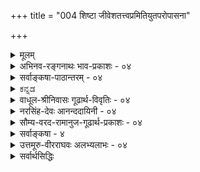 +++
title = "004 शिष्टा जीवेशतत्त्वप्रमितियुतपरोपासना"

+++
<details><summary>मूलम्</summary>

शिष्टा जीवेशतत्त्वप्रमितियुतपरोपासना मुक्तिहेतुः शक्यस्तत्तत्प्रकारावगतिविरहिभिर्नैव याथात्म्यबोधः ।  
ते ते चार्था विदध्युः कुमतिविरचितास्तत्त्वबोधोपरोधं तस्मान्निर्धूतसर्वप्रतिमतविमतिं साधये सर्वमर्थम् ॥ ४ ॥
</details>

<details><summary>अभिनव-रङ्गनाथः भाव-प्रकाशः - ०४</summary>

\*नन्वपवर्गसिद्धाविति – अयमाशयः - यद्यपि पदार्थानां परस्परव्यावर्तकाकारप्रदर्शनैदम्पर्येण प्रवृत्ते वैशेषिकदर्शने द्रव्यगुणकर्मसामान्यविशेषसमवायरूपेण विभक्तानां पदार्थानां मध्ये कर्मादीनां द्रव्यगुणयोरेवान्तर्भावेन द्रव्यस्यापि गुणत्वेन व्यवहारेण च गुणपदस्थाने अद्रव्यपदं निवेश्य द्रव्यमद्रव्यमित्येव तत्सूत्रं शिक्षणीयमिति व्याससिद्धान्त इति न्यायपरिशुद्धौ निपुणतरमुपपादयिष्यमाणदिशा द्रव्याद्रव्यविभागोऽपि युक्तस्स्यान्नाम; अथापि न्यायपरिशुद्धौ प्रमेयाध्याये द्रव्याद्रव्यविभागज्ञानस्य साक्षादपवर्गसाधनत्वाभावस्य स्फुटं प्रदर्शनात् श्रुतिसंप्रदायसिद्धं स्वैरेव ग्रन्थान्तरेषु प्रदर्शितं ईशेशितव्यविभागं परावरविभागं च परित्यज्य द्रव्याद्रव्यप्रभेदादिति वक्ष्यमाणविभागकरणमनुचितं ईशेशितव्यपरावरविभागज्ञानस्य अपवर्गान्तरङ्गत्वात् इति ॥  
१ \*जीवेशतत्वप्रमितीति - 'पृथगात्मानं प्रेरितारं च मत्वा' 'द्वे विद्ये वेदितव्ये' इत्यादिश्रुतयोऽत्राभिमताः ॥  
२ \*जीवेशतत्वे इति - तत्वं द्विविधं ईशरूपमीशितव्यरूपं चेति; 'क्षरात्मानावीशते देव एकः' 'ईशावास्यमिदं सर्वं' 'स ईशोऽस्य जगतो नित्यमेव' इत्यादिश्रुतेरित्याशयः । जिज्ञासाधिकरणान्ते श्रुतप्रकाशिकायां तत्वत्रयाधिकारे चेदं व्यक्तम् । परतन्त्रचेतनो जीवः स्वतन्त्र ईश्वर इति न्यायपरिशुद्धिसूक्त्या स्वतन्त्रमस्वतन्त्रमित्यपि विभागस्सूच्यते ॥  
३ \*प्रमितिरिहागमजन्येति - एतच्च अदृश्यत्वादिगुणकाधिकरणे भाष्ये स्पष्टम् ॥  
१ \*परोपासनेति - उपासनैव मोक्षसाधनमिति प्राचां वृत्तिकाराणां सम्मतमित्यन्यत्र स्पष्टम् । अत्र उपासकस्य प्रपदनमङ्गकोटौ । अशक्तानां तूपासनास्थाने इति वेदार्थसग्रहतात्पर्यदीपिकादौ । एतेन - ईशेशितव्यपरावरविभागज्ञानस्यापि उपासाद्वारैवोपयोगः न तु साक्षादिति सूचितम् ॥  
२ नहीत्यादि । अयमाशयः - ईशेशितव्यपरावरविभागज्ञानस्य किं रूपमपवर्गसिद्धावन्तरङ्गत्वं साक्षादुपायत्वं आहो स्वित्परम्परयोपकारकत्वम्? नाद्यः भक्तिप्रपत्तिव्यतिरिक्तविभागज्ञानस्योपायताया अप्रामाणिकत्वात् ।  
द्वितीये तु जीवस्य परब्रह्मणोत्यन्तनिकर्षज्ञानसंपादनमुखेन भगवद्भक्तिजननादिद्वारा तस्योपयोगवत् द्रव्याद्रव्यविभागज्ञानस्यापि ब्रह्मगुणानां ब्रह्मणश्च तात्विकपरस्परभेदवत्त्वादिज्ञानसंपादनमुखेन प्रतिनियतगुणवद्ब्रह्मज्ञानस्यैव मोक्षोपायत्वस्थिरीकरणमूलकभगवद्भक्त्यादिजननात्मकोपकारकत्वस्य तुल्यत्वात् । असंप्रज्ञातसमाधावपि 'परास्य शाक्तिर्विविधैव श्रूयते स्वाभाविकी ज्ञानबलक्रिया च' इति श्रुत्युक्तषाड्गुण्यदिव्यमङ्गलविग्रहविशिष्टनिर्गुणवासुदेवविषयकत्वस्य 'संप्रज्ञातस्थितिमतिगते निर्विकल्पे समाधौ' इत्यादिश्लोके व्यक्तत्वात् । सूत्रकारश्च - 'इतरे त्वर्थसामान्यात्' 'आनन्दादयः प्रधानस्य' इति सूत्रद्वयेन स्वरूपनिरूपकचिदचिद्व्यावर्तकगुणवत्तायाः मोक्षोपायज्ञाननैयत्यं सिद्धान्तयामास । वपुषः काळिमेत्यनेन दिव्यमङ्गलविग्रहस्य सर्वविद्यानुयायित्वव्यञ्जनेन अद्रव्यमध्ये शब्दस्पर्शरूपरसगन्धानां तथात्वस्य सूचनात् ।  
'सर्वं खल्विदं ब्रह्मेत्यादि .. अनादरः' इत्यन्तशाण्डिल्यविद्यासन्दर्भे दिव्यमङ्गलविग्रहस्य तद्गुणानां च विषयत्वस्य सर्वत्रप्रसिद्ध्यधिकरणभाष्ये व्यक्तमुपपादनात् । दहरविद्यायां च 'तस्मिन् यदन्तस्तदन्वेष्टव्यम्' इत्यत्र 'अस्मिन् कामास्समाहिताः' इत्यत्रैवोक्तगुणानां विवक्षा 'तस्मिन् यदन्तः इति कामव्यपदेशः' इति वाक्यग्रन्थसिद्धा । तत्र शक्तेरपहतपाप्मत्वादौ संयोगस्य सर्वविद्यानुयायिन्यनन्तत्वादौ निर्गुणश्रुतौ निषेध्यतया सत्वरजस्तमसां च ज्ञेयता भाष्यादिनिष्णातानां सुगमा । जडाजडविभागे च स्वयंप्रकाशत्वज्ञानस्य अचिद्विलक्षणत्वज्ञापनमुखेन पारलौकिकभोगार्थप्रवृत्तिप्रतिबन्धकनिवृत्तिसंपादकता 'प्रकृत्यात्मभ्रान्तिर्गलति चिदचिल्लक्षणधिया' इति सूक्तिसिद्धा । ब्रह्मणि स्वयंप्रकाशत्वस्य सर्वविद्यानुयायिता 'ज्ञानत्वं ज्ञातृभावात् स्वरबहुलतया स्वप्रकाशत्वतश्च' इत्यनेन निर्णीता । प्रत्यक्पराग्विभागे च अहन्त्वरूपप्रत्यक्त्वज्ञानस्य 'अहमर्थो न चेदात्मा' इत्यादिभाष्योदाहृतसूक्तिप्रतिपादितदिशा मोक्षार्थप्रवृत्त्युपयोगित्वं धर्मभूतज्ञानस्य पराक्त्वेन धर्मिभिन्नत्वज्ञानसंपादनमुखेन चोपयोग इत्यादिकं स्वयमूह्यम् ॥  
१\*ब्रह्मविवर्तेत्यादि - उपादानविषमसत्ताकोऽन्यथाभावो विवर्तः । तत्समसत्ताकोऽन्यथाभावः परिणामः । अत्र परिणामपक्षः शङ्कराचार्येभ्योऽपि प्राचीनस्य भर्तृप्रपञ्चस्य अर्वाचीनानां यादवप्रकाशानां च संमत इत्युत्तरत्र व्यक्तीभविष्यति । विवर्तवादः ब्रह्मस्वरूपपरिणामवादश्च दूषितौ श्लोकवार्तिके भट्टैः ॥ ४ ॥
</details>


<details><summary>सर्वाङ्कषा-पाठान्तरम् - ०४</summary>

ननु परमात्मोपासनमेव मुक्तिहेतुः सिद्धान्तसंमतः । एवं सति तत्त्वमुक्ताकलापग्रन्थधारणाभिधानं कस्मै पुरुषार्थायाभिधीयत इत्यत्राह - शिष्टेत्यादि । जीवेशतत्त्वप्रमितियुतपरोपासना = जीवेश्वररूपयोः तत्त्वयोः प्रमितिः = याथात्म्यज्ञानम्‌, तया युता = सहिता जीवेश्वरयाथात्म्य ज्ञानपूर्विकेति यावत्‌ । तादृशी परोपासना = परमात्मोपासनमेव मुक्तिहेतुः शिष्टा = विहिता । 'पृथगात्मानं प्रेरितारं च मत्वा जुष्टस्ततस्तेनामृतत्वमेतिः' (श्वे.१-६) इत्यादिश्रुतिविहिता ॥   
ननु देहादिभ्यः पृथग्भूतमात्मानं प्रेरितारं परमात्मस्वरूपं मत्वेति 'अहं ब्रह्मास्मि' इति जीववब्रह्माभेदज्ञानं मुक्तिहेतुरुच्यते, न तत्त्वत्रयज्ञानमिति चेत्‌; तदा 'देहादिभ्यः' इत्यध्याहारक्लेशः, चकारवैयर्थ्यम्‌, प्रेरितृपदजुष्टादिपदानामस्वारस्यमित्याद्यनन्तदोषप्रसङ्गः । अतः आत्मानं प्रेरितारं च पृथङ्मत्वा, तेन जुष्टः, तत एवामृतत्वमेतीत्यर्थ एव स्वरसः । अपि च 'अहं ब्रह्मास्मि' इति ज्ञानमपि चिदचिदीश्वरतत्त्वज्ञानादेव भवेत्‌, न तु 'अहं ब्रह्मास्मि' इति वाक्यावृत्त्येत्यादिकमग्रे (जीव.२९) विस्तरेण भविष्यति । जीवेति प्रकृतेरप्युपलक्षकम्‌ । तथा च जीवात्मनः संसारहेतुभूतयोः देहात्मभ्रमस्वतन्त्रात्मभ्रमयोर्मध्ये चिदचिच्छब्दवाच्यप्रकृति- पुरुषतत्त्वज्ञानात्‌ देहात्मभ्रमः, जीवेश्वरतत्त्वज्ञानात्‌ स्वतन्त्रात्मभ्रमश्च निवर्तत इति तत्त्वत्रयज्ञानमावश्यकमिति भावः । अचिद्भेदः यदि चिति जीवे ज्ञेयः, तदा अचिद्विशेषाणां स्वरूपस्वभावादिकमपि ज्ञेयमेव । अतश्च तत्त्वत्रयतत्त्वज्ञानं तत्तत्तत्त्वानां सामान्यरूपाणां विशेषरूपाणां च यथावस्थितस्वरूपस्वभावादिज्ञानमन्तरा न सम्भवेदिति सर्वाण्येतान्यवश्यज्ञेयानीति परावरतत्त्वविचारः मुमुक्षोरावश्यक एव ॥   
यद्यपि चिदचिदीश्वररूपतत्त्वत्रयमेव एतत्संप्रदायसिद्धम्‌, अथापि तदनुबन्धितया सन्ति बहूनि तत्त्वानि । सर्वाणि तानि संकलय्य पञ्चधा विभज्य पञ्चसरत्वेन तेषां रूपणात्‌ 'कलापः' इत्यभिहितम्‌ ॥   
ननु परमात्मा एक एव किल परमं तत्त्वम्‌ । एवं सति त्रीणि वा तत्त्वानि कथं भवेयुः ? तदनुबन्धितया बहूनि वा तत्त्वानि कथं भवेयुरिति चेत्‌, तत्‌ सत्यम्‌ । परमं तु तत्त्वं एकमेव । अथापि 'परम' पदमेव ज्ञापयति अन्येषामपि अपरमतत्त्वानां सद्भावम्‌ । अत एव श्रुतिरपि परमात्मानम्‌ 'सत्यस्य सत्यम्‌' (१.९.१०.बृ) इति वदति । अतस्तत्त्वमनेकधा । तस्य भावः तत्त्वमिति हि व्युत्पत्तिः । तच्च तत्तद्वस्तस्वरूपानुगुणं भिद्यते बहुधा । 'किं पुनस्तत्त्वम्‌ ? सतश्च सद्भावः असदश्चासद्भावः । सत्‌ सदिति गृह्यमाणं यथाभूतमविपरीतं तत्त्वं भवति, असच्च असदिति गृह्यमाणं `यथाभूतमविपरीतं तत्त्वं भवति' (न्या.भा.१-१-१) इति हि महानैय्यायिकः । अस्तु नाम तत्त्वान्यनन्तानि तरतमभावापन्नानि । तेषां ज्ञानं कोपयुज्यत इति चेत्‌; सकलेतरविलक्षणतया हि गृह्यमाणं परमात्मतत्त्वं परमतत्त्वं भवेत्‌ । अतः कर्तव्य एव यावच्छक्ति इतरतत्त्वानामपि विचारः । ये तु मृदुमतयस्तान्‌ प्रत्यस्त्येवार्षवचनम्‌ 'शास्त्रज्ञानं बहुक्लेशं बुद्धेश्चलनकारणम्‌ । उपदेशाद्धरिं बुध्वा विरमेत्सर्वकर्मसु ॥' इति ॥   
एतत्सर्वमभिप्रेत्याह - शक्य इत्यादि । तत्तत्प्रकाराणाम्‌ = तत्तत्तत्त्वेषु विद्यमानानां प्रकारभेदादीनाम् अवगतिः = याथात्म्यज्ञानम्‌, तद्विरहिभिः = तद्रहितैः याथात्म्यबोधः = यथावस्थितवस्तुयाथात्म्यज्ञानम्‌ नैव शक्यः = प्राप्तुं सर्वथा न शक्यः । अतः केवलतत्त्वत्रयज्ञानं निश्शङ्कपरोपासनासहकारि न भवितुमर्हति । अतः कूलंकषविचारः आवश्यकः । नन्वस्तु तत्त्वत्रयादिज्ञानमावश्यकम्‌ । अथापि परमतखण्डनस्य का प्रसक्तिः? इत्यत्राह - ते ते चार्था इत्यादि । कुमतिभिः = कुयुक्तिमद्भिः कृतार्किकैः विरचिताः = कल्पिताः; ते ते चार्थाः इति कल्पनाबहुत्वदृष्ट्या, तत्त्वबोधस्य उपरोधं विदध्युः । तस्मात्‌ निर्धूतसर्वप्रतिमतविमतिं सर्वम्‌ अर्थं साधये । निर्धूताः सर्वाः प्रतिमतानां विमतयः = विरुद्धा मतयः, विविधा मतयो वा यस्मादर्थात्‌ सः । तादृशं सर्वमपि अर्थं साधये । सर्वेष्वपि प्रमेयेषु प्रतिपक्षिणां कुयुक्तिनिरसनपर्वकं सिद्धान्तं सर्वं प्रदर्शयामीति भावः । अत एव ग्रन्थान्ते 'निश्शेषां वस्तुवृत्तिं निपुणमिह मया न्यस्यता क्वापि कोणे (अद्रव्य.१३५) इति एतद्ग्रन्थस्य सर्वार्थगर्भत्वं वक्ति ॥ ४ ॥
</details>


<details><summary>ಕನ್ನಡ</summary>

आचार्यरु तम्म ई ग्रन्थरचनॆय उद्देशवन्नु विवरिसुत्तारॆ जीवेशतत्त्वप्रमितियुतपरोपासना मुक्ति हेतुः शिष्टा . जीव मत्तु ईश्वर ऎम्ब ऎरडु तत्त्वगळ यथावत्ताद ज्ञानदॊन्दिगॆ कूडिद पर मातोपासनॆये मुक्तिगॆ कारणवॆन्दु शास्त्रविहितवागिदॆ. तत्तत्र काराव गतिविरहिभि- याथात्मबोध- नैव शः-आयातत्त्व स्वरूपा,गळ ज्ञानविल्लदवरिन्द जीव मत्तु ईश्वर तत्त्वगळ यथावत्ताद ज्ञानवन्नु हॊन्दलु साध्यवे इल्ल. कुमतिविरचिताः ते ते चार्था- तत्त्वबो धोपरोधं विदष्टु कुमतिगळिन्द रूपिसल्पट्ट आया वस्तुस्वरूपगळु तत्त्वज्ञानक्कॆ अडचणॆयन्नु तन्दॊड्डुवुवु. तस्मात् निर्धूततत्तकृति मतविमन्ति सर्वं अर्थं साधये आदुदरिन्द ऎल्ला प्रतिपक्षिगळ वादगळन्नु निराकरिसि ऎल्ल तत्त्वगळन्नु समर्थिसुवनु. 

r 

* पृथगात्मानं प्रेरितारं च मत्वा जुष्टस्तरक्केनाद्रुतत्वमेति (श्री. उ. १. ६ )ऎन्दु चिदचिदीश्वरतत्त्वज्ञान मोक्षसाधनवॆन्दु हेळिदॆ. चित् ऎन्दरॆ जीव, अचित् ऎन्दरॆ जडवस्तु. ईश्वर परमात्मनु. इवुगळ यथावत्ताद ज्ञानवे **मोक्षसु, न**. मानवन सकल क्षेशगळिगू देहात्मभ्रम मत्तु स्वतन्त्रात्मभ्रमवे कारण. चिदचिदीश्वर तत्त्वज्ञानदिन्द ई ऎरडु भ्रमॆगळू निर्मूलन वागुवुदरिन्द ई तत्त्वत्रयज्ञानवे मोक्षसाधन. आदरॆ इवुगळ स्वरूप स्वभावादिगळन्नु ऒब्बॊब्बरु ऒन्दॊन्दुविध हेळिरुवुदरिन्द जिज्ञासुगळिगॆ संशय बरुवुदु सहज. आदकारण प्रतिपक्षिगळ वादगळन्नु निराकरिसि सिद्धान्तवन्नु निरूपिसुवुदरिन्द मुमुक्षुगळु मेलॆ हेळिद तत्त्वत्रयद ज्ञानवन्नु सुलभवागि पडॆयुवरॆम्ब उद्देशदिन्द ई ग्रन्थ रचितवागिदॆ ऎम्बुदु तात्पर्य ॥४। 

</details>


<details><summary>वाधूल-श्रीनिवासः गूढार्थ-विवृतिः - ०४</summary>

प्र. पदेनैव याथार्थ्यसिद्धेः तत्त्वपदं व्यर्थमित्याशङ्क्याह - जीवेशाविति । परोपासनेति । अत्र कर्मधारयस्यापि प्रकृतत्वात् परा चासावुपासनेति विवक्षितत्वात् तत्र ''अय परा'' इत्याद्युक्तोपासनविशेषमात्रपरत्वशङ्का व्युदस्यति -परोपासनेति सर्वोपासनाभिप्रायमिति । उपासनाशब्दस्य उपास्याकाङ्गाया उत्कटत्वात् तच्छान्त्यर्थं सर्वोपासनसङ्ग्रहसोकर्यार्थं च अन्यया व्याचष्टे - परस्य ब्रह्मण इति । परशब्दस्य(तच्छब्दस्य?) प्रकृतपरामर्शित्वस्वारस्यानुरोधेनाह तत्तदिति । तत्तदिति वीप्सास्वारस्यानुरोधेनान्यथा व्याचष्टे - अथवेति । कुमतिपदं विरचितशब्दस्वारस्यानुरोधेन बहुब्रीहितया व्याचष्टे कुमतिभि कुदृष्टिभिः इति । बहुव्रीहेः कर्मधारयस्याभ्यर्हितत्वात् आह भ्रान्तिविजृम्भिता इति वेति । विमतिपदस्य विवादपरत्वमङ्गीकृत्य तस्य कैरिति प्रतियोगिसापेक्षत्वात् प्रतिमतपदं प्रतियोगिपरतया व्याचष्टे - प्रतिमतैरिति । विमतिपदमुख्यत्वलाभाय अवयवशक्त्या विरुद्घबुद्धिपरत्वमङ्गीकृत्य प्रतिमतपदं हेतुपरतया व्याचष्टे - तप्प्रसूता वेति ॥ ४ ॥
</details>


<details><summary>नरसिंह-देवः आनन्ददायिनी - ०४</summary>

प्रबन्धातिशयवर्णनमपि प्रारिप्सिताननुगुणमित्यत्राह – प्रबन्धस्येति - शुद्धो नानापरीक्षास्वित्यत्र 'म्रभ्नैर्यानां त्रयेण त्रिमुनियतियुता स्रग्धरा' इति स्रग्धरालक्षणे मुनियतिमत्त्वमुक्तमिति तदभावो नाशङ्क्यः; तद्व्याख्याने - 'स्वरसन्ध्याप्तसौन्दर्ये यतिभङ्गो न दोषभाक्' इत्यभिधानात् । अत्र स्वरसन्धिलब्धसौन्दर्यसत्त्वान्न दोष इति भावः ॥  
ननु तत्वमुक्ताकलापं व्यातानीत् इति वदता तत्वनिरूपणं विहाय जीवेशज्ञानपूर्वकोपासनाया मुक्तिहेतुत्वप्रतिपादनमनुपपन्नं इत्यत्राह - ननु अपवर्गसिद्धाविति ॥  
शिष्टेति – शासेः रूपं न तु शिषेरित्याह - चोदितेत्यर्थ इति । तत्वप्रमितेर्विनष्टत्वात् तद्युक्तत्वं तज्जन्यत्वं वा न संभवतीत्यत्राह प्रमितिजन्यानुस्मृतिपूर्विकेति । परविद्यापरत्वं परोपासनाशब्दस्याभिप्रेत्याह –सर्वविद्याभिप्रायमिति - 'स ब्रह्मविद्यां सर्वविद्याप्रतिष्ठाम्' इति परविद्याप्रकरणाम्नानमुपलक्षणमिति भावः ॥  
योगवृत्त्या सर्वविद्यापरत्वमाह - परस्येति । तत्तदिति - जीवेशपरत्वेवीप्साया अभावात् द्वन्द्वो वाच्यः; स न युक्तः एकशेषप्रसङ्गादित्यभिप्रायेणाह - अथवा इति -केचित्तु- 'तत्तदिति प्रकृतौ जीवेशौ गृह्येते' इत्यस्यायमर्थः - तत्तदित्यत्र प्रथमतच्छब्देन जीवेशौ गृह्येते । तयोः तत्प्रकारः - तत्तत्प्रकारः; व्यावर्तकत्वेन श्रुतिप्रतिपन्नप्रकारः इति न वीप्साद्वन्द्रौ; अपि तु षष्ठीतत्पुरुषः इत्याहुः । मायिनो विवर्तपक्षः । भास्करस्य परिणामः । यादवस्य भेदाभेदौ । आदिशब्देनासत्कार्य-वादाभिव्यक्तिवादक्षणिकत्ववादादयोऽभिमताः । तत्वबोधोपरोधकत्वमर्थानां न युक्तं इत्यत्राह प्रतिमतैरिति ॥ ४ ॥
</details>



<details><summary>सौम्य-वरद-रामानुज-गूढार्थ-प्रकाशः - ०४</summary>

अर्थान्तरभ्रान्तिं वारयति - चोदितेति । "द्वे विद्ये वेदितव्ये" इति वाक्ये । प्रति[प्रमिति?] शब्दस्य यथार्थज्ञानवाचित्वात् त[त्त्व]शब्दस्य तदर्थान्वया[नु]पपत्त्या व्याचष्टे - जीवेशावेव तत्त्वे इति । तयो प्रमितिरिति । सवंविद्याक्रोडीकरणार्थं पष्ठीसमासमाश्रित्य व्याचष्टे - परस्येति । 'शक्यः' इत्येतत् अनेकधा व्याख्यातुमुपक्रमते - शक्य इत्यादीति । नहीति । अयं भावः - परोपासनविधायिकायां मुण्डकोपनिषदि न केवलं ब्रह्मोपासनं विधीयते, किंतु अनेकगुणकमुपासनम् । तन्मूलं च तादृशमेव ज्ञानम् । द्रव्याद्रव्यविभागपूर्वकनिरूपणाभावे कथमध्यवसीयेत विचार्येत, भूतयोनिशब्दार्थः, "इन्द्रियेभ्य परा ह्यर्थाः" 'गताः कालाः पञ्चदश प्रतिष्ठाः.... कर्माणि विज्ञानमयश्च आत्मा परेऽव्यये सर्व एकीभवन्ति । "अप्राणो ह्यमनाः शुभ्रः", "सप्त प्राणाः प्रभवन्ति" इत्यादि च? किञ्च, अत्र हि अनेकगुणविशिष्टपरमात्मोपासनं विधीयते । एतत्कारणं च अनेकगुणविशिष्टेश्वराध्यवसायः, "नित्यं विभुम्" इत्यादिवाक्यजन्यः । अयं च अध्यवसायो द्रव्यवैलक्षण्याप्रतिपादने जडाजडवैलक्षण्याप्रतिपादने च न सम्भवति । द्रव्याद्रव्यविभागाभावेन गुणवैशिष्ट्यानुपपत्तेः । "यः सर्वज्ञः" इत्यादेः प्रधनेऽप्युपपत्तिशङ्कायाम् "अदृश्यत्वादिगुणको धर्मोक्तेः" इति न्यायस्य निश्चायकत्वात् । ततश्च तद्धर्मतत्स्वरूपतद्विजातीयपदार्थप्रतिपादकम्, "अध्यात्मयोगधिगमेन" इति वाक्यान्तरविहितजीवयाथात्म्यप्रतिपादकं च सरपञ्चकं सार्थकमिति भावः । प्रकारान्तरेणापि सरपञ्चकोपयोगमाह - सर्वेति । "यः सर्वर्ज्ञः" इत्यादिवाक्यं तर्कानुमानसहकृतं सत् ईथ्यरसार्वज्ञं प्रतिपादयेत्; तत्सहकाराभावे तु गौणमुख्यविभागानिर्धारणेन वाक्यस्यानिश्चायकत्वात् । तयोश्च तर्कानुमानयोः न व्याप्तिग्रहणमिति सर्वापदार्थप्रतिपादकं सरपञ्चकमपि सार्थकमिति भावः ॥ इतोऽपि सरपञ्चकस्य सार्थकत्वमित्याह - परोक्तेति । यदाऽयं परवादी अस्मदसिद्धेन जाति-समवायमहत्त्वादिधर्मयोगेन जीवेश्वरयोरस्मदनभिमतमर्थं साधयेत् - तदाऽसिद्धिर्वक्तव्या । यदा तु उभयसिद्धेन प्रयत्नादिना अस्मदनिष्टं साधयेत् -तदाऽनेकान्तिकत्वं वक्तव्यम् । यदा चायं जीवपरमात्मनोरुभयसिद्धेन धर्मेण जडत्वादिकं साधयेत् - तदा संशयाद्यगोचरत्वात् स्वयंज्योतिर्भूत(श्च) इति बाधो वक्तव्य इत्यादि स्वयमूहनीयम् । एतच्च सर्वनिरूपणाभावे न सम्भवतीति भावः । मूलार्थस्तु - तत्प्रकारावगतिविरहिभिः अनैकान्तिकत्वाद्युद्भावनद्वारा परपक्षनिरासपुरस्सरजीवपरयाथात्म्यावबोधः न शक्यत इति । इतश्च कृत्स्नप्रबन्धः सार्थक इत्याह - परो वेति । विवादाद्धि तत्त्वप्रतिपत्तिर्भवति, सर्वप्रतिपादनाभावे च परोऽस्मत्सिद्धान्तानभिज्ञतयाऽनैकान्तिकत्वादि उद्भावयितुमशक्तः सन् अस्माभिः सह वादे नावतरेत् । ततश्च तत्त्वप्रतिपत्तिर्न संभवतीति । ननु "शिष्यसब्रह्मचारिशिष्टश्रोत्रियैः [श्रेयोऽर्थिभिः] कुर्यात् (चारिशिष्टश्रेयोर्थिभिरनयुभिरभ्सूयुपेयदितिन्यायसूत्रे") इति अक्षपादोक्तन्यायेन वादस्याधिकारिविशेषनियतत्वात्, तेषां च सिद्धान्ताभिज्ञत्वात्, जयादिहेतुभूतयोर्जल्पवितण्डयोश्च, "न विगृह्य कथां कुर्यात्" इत्यादिभिर्निषेधात् कथं वादिपदावतरणं (वादावतारणं) प्रयोजनमित्यत्राह - परकल्पितेति । परकल्पितपरमाण्ववयविसमवायक्षणिकत्वप्रमृत्यनुमानभङ्गेन भग्नाहङकाराः परवादिनो नार्थतत्त्वं विप्लावयन्ति इति, तत्खण्डनार्थमपि सर्वनिरूपणं कर्तव्यमिति भावः । "तत्त्वाध्यवसायसंरक्षणार्थं जल्पवितण्डे ऽ बीजप्ररोहसंरक्षणार्थं कण्टकशाखावरणवत्' इति अक्षपादोक्तन्यायेन जल्पवितण्डयोरपि तत्त्वप्रतिपत्त्युपयुक्तत्वात् । निषेधस्य च "विद्याचोरो गुरुद्रोही वेदेश्वरविदूषकः । त एते बहुपाप्मानः सद्यो दण्ड्या इति श्रुतिः ॥" इत्यहङ्कारखण्डनरूपदण्डस्यापि विहितत्वेन तद्व्यतिरिक्तवादकविषयत्वाच्च जल्पवितण्डे कर्तव्ये एवेति भावः । प्रकारान्तरेण सार्थकत्वं वक्तुं पीठिकामाह - तत्तदिति । "अशब्दमस्पर्शमरूपमव्ययं तथाऽरसं नित्यमग(म्य)न्धवच्च यत्" इत्यादि सप्रतियोगिधर्मप्रतिपादनेन प्रतियोगितत्तत्पदार्थनिरूपणमावश्यकमिति । इतोऽपि प्रकरणं सार्थकमित्याह - तेते चार्था इति । विश्वस्य जगतो ब्रह्मविवर्तत्वपरिणामत्वभिन्नाभिनत्वादिरूपेष्वर्थेषु जाग्रत्सु "निष्कलं निष्क्रियम्" इत्यदिश्रुत्यर्थानां उपरोधो भवतीति, तन्मतनिरासार्थं विश्वनिरूपणं कर्तव्यमिति भावः ।   
विशिष्टबुद्धिहेतुत्वात् व्याप्तिसिद्ध्युपयोगतः ।   
असिद्ध्याद्युद्भावकत्वात् वादिवादावतारणात् ॥ २ ॥  
दुर्वादिनां वहिःस्थित्या प्रतियोगिनिरूपणात् ।   
अर्थतत्त्वावबोधित्वात् सार्थकं सरपञ्चकम् ॥ ३ ॥ ॥ ४ ॥
</details>


<details><summary>सर्वाङ्कषा - ४</summary>

ननु परमात्मोपासनमेव मुक्तिहेतुः सिद्धान्तसंमतः । एवं सति तत्त्वमुक्ताकलापग्रन्थधारणाभिधानं कस्मै पुरुषार्थायाभिधीयत इत्यत्राह - शिष्टेत्यादि । **जीवेशतत्त्वप्रमितियुतपरोपासना** = जीवेश्वररूपयोः तत्त्वयोः **प्रमितिः** = याथात्म्यज्ञानम्, तया **युता** = सहिता जीवेश्वरयाथात्म्यज्ञानपूर्विकेति यावत् । तादृशी **परोपासना** =परमात्मोपासनमेव मुक्तिहेतुः **शिष्टा** = विहिता । 'पृथगात्मानं प्रेरितारं च मत्वा जुष्टस्ततस्तेनामृतत्वमेति' (श्वे. 1-6 ) इत्यादिश्रुतिविहिता ॥ 

ननु देहादिभ्यः पृथग्भूतमात्मानं प्रेरितारं परमात्मस्वरूपं मत्वेति 'अहं ब्रह्मास्मि' इति जीवब्रह्माभेदज्ञानं मुक्तिहेतुरुच्यते, न तत्त्वत्रयज्ञानमिति चेत्; तदा 'देहादिभ्यः' इत्यध्याहारक्लेशः, चकारवैयर्थ्यम्, प्रेरितृपदजुष्टादिपदानामस्वारस्यमित्याद्यनन्तदोषप्रसङ्गः । अतः आत्मानं प्रेरितारं च पृथङ्गत्वा, तेन जुष्टः, तत एवामृतत्वमेतीत्यर्थ एव स्वरसः । अपि च 'अहं ब्रह्मास्मि' इति ज्ञानमपि चिदचिदीश्वरतत्त्वज्ञानादेव भवेत्, न तु 'अहं ब्रह्मास्मि' इति वाक्यावृत्त्येत्यादिकमये (जीव. 29) विस्तरेण भविष्यति । जीवेति प्रकृतेरप्युपलक्षकम् । तथा च जीवात्मनः संसारहेतुभूतयोः देहात्मभ्रमस्वतन्त्रात्मभ्रमयोर्मध्ये चिदचिच्छब्दवाच्यप्रकृति- 'पुरुषतत्त्वज्ञानात् देहात्मभ्रमः, जीवेश्वरतत्त्वज्ञानात् स्वतन्त्रात्मभ्रमश्च निवर्तत इति तत्त्वत्रयज्ञानमावश्यकमिति भावः । अचिद्भेदः यदि चिति जीवे ज्ञेयः, तदा अचिद्विशेषाणां स्वरूपस्वभावादिकमपि ज्ञेयमेव । अतश्च तत्त्वत्रयतत्त्वज्ञानं तत्तत्तत्त्वानां सामान्यरूपाणां विशेषरूपाणां च यथावस्थितस्वरूपस्वभावादिज्ञानमन्तरा न सम्भवेदिति सर्वाण्येतान्यवश्यज्ञेयानीति परावरतत्त्वविचारः मुमुक्षोरावश्यक एव ॥ 

यद्यपि चिदचिदीश्वररूपतत्त्वत्रयमेव एतत्संप्रदायसिद्धम्, अथापि तदनुबन्धितया सन्ति बहूनि तत्त्वानि । सर्वाणि तानि संकलय्य पञ्चधा विभज्य पञ्चसरत्वेन तेषां रूपणात् 'कलापः' इत्यभिहितम् ॥ 

5. 

[[7]]

ते ते चार्था विदध्युः कुमतिविरचितास्तत्त्ववोधोपरोधं 

तस्मान्निर्धूतसर्वप्रतिमतविमतिं साधये सर्वमर्थम् ॥4॥ 

[ तत्त्वज्ञानस्य महत्त्वम् ] 

आवापोद्वापतः स्युः कतिकति कविधीचित्रवत् तत्तदर्थे- 

ष्वानन्त्यादस्तिनास्त्योरनवधिकुहनायुक्तिकान्ताः कृतान्ताः । 



ननु परमात्मा एक एव किल परमं तत्त्वम् । एवं सति त्रीणि वा तत्त्वानि कथं भवेयुः ? तदनुबन्धितया बहूनि वा तत्त्वानि कथं भवेयुरिति चेत्, तत् सत्यम् । परमं तु तत्त्वं एकमेव । अथापि 'परम' पदमेव ज्ञापयति अन्येषामपि अपरमतत्त्वानां सद्भावम् । अत एव श्रुतिरपि परमात्मानम् 'सत्यस्य २ 19/20 बृ. सत्यम्' इति वदति । अतस्तत्त्वमनेकधा । तस्य भावः तत्त्वमिति हि व्युत्पत्तिः । तच्च तत्तद्वस्तुस्वरूपानुगुणं भिद्यते बहुधा । 'किं पुनस्तत्त्वम्? सतश्च सद्भावः असदश्चासद्भावः । सत् सदिति गृह्यमाणं यथाभूतविपरीतं तत्त्वं भवति, असच्च असदिति गृह्यमाणं यथाभूतमविपरीतं तत्त्वं भवति' (न्या. भा. 1-1-1) इति हि महानैय्यायिकः । अस्तु नाम तत्त्वान्यनन्तानि तरतमभावापन्नानि । तेषां ज्ञानं कोपयुज्यत इति चेत्; सकलेतरविलक्षणतया हि गृह्यमाणं परमात्मतत्त्वं परमतत्त्वं भवेत् । अतः कर्तव्य एव यावच्छक्ति इतरतत्त्वानामपि विचारः । ये तु मृदुमतयस्तान् प्रत्यस्त्येवार्षवचनम् 'शास्त्रज्ञानं बहुकेशं बुद्धेश्चलनकारणम् । उपदेशाद्धरिं बुध्वा विरमेत्सर्वकर्मसु ॥' इति ॥ 

[[1]]

एतत्सर्वमभिप्रेत्याह - शक्य इत्यादि । **तत्तत्प्रकाराणाम्** = तत्तत्तत्त्वेषु विद्यमानानां प्रकारभेदादीनाम् **अवगतिः** =याथात्म्यज्ञानम्, **तद्विरहिभिः** = तद्रहितैः **याथात्म्यबोधः** = यथावस्थितवस्तुयाथात्म्यज्ञानम् नैव **शक्यः** = प्राप्तुं सर्वथा न शक्यः । अतः केवलतत्त्वत्रयज्ञानं निश्शङ्कपरोपासनासहकारि न भवितुमर्हति । अतः कूलंकषविचारः आवश्यकः । नन्वस्तु तत्त्वत्रयादिज्ञानमावश्यकम् । अथापि परमतखण्डनस्य का प्रसक्तिः ? इत्यत्राह - ते ते चार्था इत्यादि । **कुमतिभिः** = कुयुक्तिमद्भिः कुतार्किकैः **विरचिताः** = कल्पिताः; ते ते चार्थाः इति कल्पनाबहुत्वदृष्ट्या, तत्त्वबोधस्य उपरोधं विदध्युः । तस्मात् निर्धूतसर्वप्रतिमतविमतिं सर्वम् अर्थं साधये । निर्धूताः सर्वाः प्रतिमतानां **विमतयः** = विरुद्धा मतयः, विविधा मंतयो वा यस्मादर्थात् सः। तादृशं सर्वमपि अर्थं साधये । सर्वेष्वपि प्रमेयेषु प्रतिपक्षिणां कुयुक्तिनिरसनपूर्वकं सिद्धान्तं सर्वं प्रदर्शयामीति भावः । अत एव ग्रन्थान्ते 'निश्शेषां वस्तुवृत्तिं निपुणमिह मया न्यस्यता क्वापि कोणे' ( अद्रव्य. 135 ) इति एतद्ग्रन्थस्य सर्वार्थगर्भत्वं वक्ति ॥ ४ ॥
</details>


<details><summary>उत्तमूरु-वीरराघवः अलभ्यलाभः - ०४</summary>

धार्यो हेतुर्जयादेरित्युक्तम् । जयमनपेक्षनाणानां विरक्तानामपि स्वापेक्षिततत्त्वज्ञानशेषतयैव सर्वततत्त्वविषयवैशद्यमपेक्षितमिति बोधनीयम्; अन्यथा सर्वग्रहणे तेषां प्रवत्तिर्मन्दा स्यादित्याशयेन प्रवृत्तं पद्यमवतारयति शिष्टेति । 'चोदितेति व्याख्यानं शासेरिदं रूपम्, न तु शिष्टेरिति ज्ञापनाय' इति आ दा. । जीवेशतत्त्वेति तत्त्वपदप्रयोगः तत्त्वमुक्ताकलाप इत्यत्र तत्त्वपदेन एतदद्वयमात्रं गृह्यतामिति शंकितुराशयस्फोरणाय । प्रमितिः शास्त्रजन्यं ज्ञानम् । तद्युता - तदधीना परोपासना । मुण्डकोपनिषदि "द्वे विद्ये वेदितव्ये परा चैवापरा च । तत्रापरा ऋग्वेद इत्यारभ्य, अथ परा यया तदक्षरमधिगम्यते" इति शास्त्रजन्यज्ञानोपासनज्ञानयोर्विधानम् । एतत्स्वारस्यात् परोपासनापदेन मुण्डकोक्ताक्षरविद्यामात्रं न ग्राह्यम्; किं तु सर्वापि मुक्तिविद्या ग्राह्येत्याह सर्वविद्येति । न मुण्डकोपनिषद्विद्याया एव परेति नाम, कि तु सर्वपरविद्याया अपीति भावः । तावन्मात्रस्य पराख्यत्वेऽप्यत्र षष्ठीतत्पुरुषोऽस्तु इत्याह परस्येति । यद्यपि जीवेशतत्त्वप्रमितिरेवेष्टा, तथापि साऽपि सर्वतत्त्वज्ञानसापेक्षेति सर्वतत्त्वनिरूपणमत्रेत्याह शक्य इति । सर्वतत्त्वनिरूपणेति । जडाजडद्रव्याद्रव्यादिसर्वज्ञानसत्त्वे एव व्याप्तेः साधुत्वासाधुत्वनिर्णयो भवेत् । व्याप्तिश्च सर्वप्रमाणेतिकर्तव्यताभूततर्कान्तर्भूता, क्वचिदर्थसाधकतयाऽनुमानग्रहणे तदन्तर्भूता चेत्यर्थः ।  
जगतो व्रह्मविवर्तत्ववादो मृषावादिनाम् । ब्रह्मपरिणामवादो भास्करस्य । तस्य यादवप्रकाशस्य च भेदामेदवादः । तत्र जडमात्रे तद्वाद आद्यस्य, जीवेऽपि तद्वादो द्वितीयस्य । अन्यतरासिद्धीति । वादिप्रतिगदिनोर्मध्ये एकस्य पक्षे असिद्धीत्यर्थः । पूर्वोक्तिदर्शिताया जयापेक्षाया दोषानावहत्वमाह परकल्पितेत्यादिना । प्रतिमतशब्दस्य प्रतिवादिपरतया प्रथमव्याख्या, सहयोगे तृतीया । प्रतिपक्षिपरत्वे वा प्रतिपक्षपरत्वे वा हेतुतृतीयया द्वितीयव्यारया । परम्परयेति । यत् साक्षान्मोक्षोपयुक्तं तदर्थमिदं, तदर्थार्थमिदमिति क्रमेण सर्वमपेक्षितमिति भावः ॥ ४ ॥
</details>


<details><summary>सर्वार्थसिद्धिः</summary>

नन्वपवर्गसिद्धौ यदन्तरङ्गं तदेव विशदं तदर्थिभिरवगन्तव्यम्, तावदेव शिष्यादिभ्योऽपि प्रवर्तितव्यम्, किमन्यैरिह कीर्त्यमानैरित्यत्राह - शिष्टेति । शिष्टा - चोदितेत्यर्थः । जीवेशावेव तत्त्वे जीवेशतत्त्वे; तयोः प्रमितिरिहागमजन्या । परोपास्तेस्तत्त्वज्ञानमितिकर्तव्यता, नतु स्वयं साधनम् । प्रमितियुता - प्रमितिजनितानुस्मृतिपूर्विकेत्यर्थः । तदभिप्रायेणोक्तं जीवपरमात्मयाथात्म्यज्ञानपूर्विकेत्यादि । परोपासनेति सर्वविद्याभिप्रायं, परस्य ब्रह्मण उपासनेति वा । शक्य इत्यादि - न हि द्रव्याद्रव्यविभागाभावे शिष्टोपासनमूलकतत्त्वप्रतीतिसिद्धिः । तत्त्वनिरूपणाभावे च तत्त्वनिर्णयोपयुक्तयोस्तर्कानुमानयोर्व्याप्तिः शङ्काकलङ्किता स्यात् । परोक्तानुमानानामन्यतरासिद्ध्यनैकान्तिकत्वाद्युद्भावनं च कथं स्यात्? परो वा कथमस्मत्सिद्धान्तानभिज्ञः कथायामस्माभिरधिकुर्यात्? परकल्पितार्थभङ्गेन तदहङ्कारखण्डनं च तत्त्वाध्यवसायसंरक्षणार्थम् । तत्तदिति प्रस्तुतौ जीवेशौ गृह्येते । अथवा तत्तत्प्रकृत्यादिप्रकारबोधाभावे तत्तत्प्रतिसंबन्धिकं तयोरपि याथात्म्यं नावगम्येत । ते ते चार्थाः ब्रह्मविवर्तपरिणामभिन्नाभिन्नत्वादयः । कुमतिविरचिताः - कुदृष्टिभिः कल्पिताः, भ्रान्तिविजृम्भिता इति वा । अत एव कुमतिभिरर्थ्यन्त इत्यर्थाः न तु परमार्थाः । प्रतिमतैर्विमतिः - विवादः, तत्प्रसूता वा विरुद्धबुद्धिः । सर्वमर्थं - मुमुक्षुभिर्ज्ञातव्यम् । परम्परयेत्यर्थः ॥४॥
</details>
